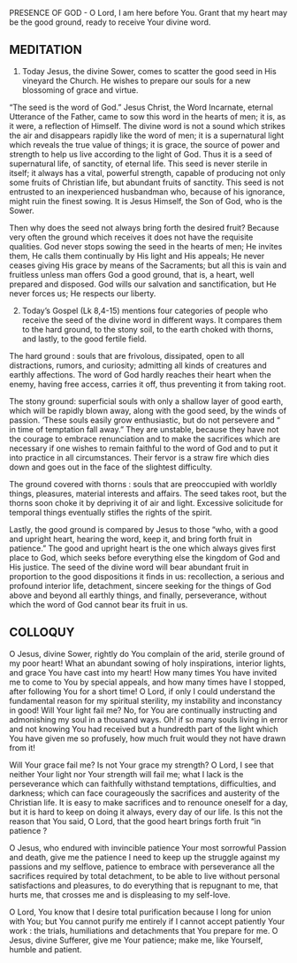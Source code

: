 PRESENCE OF GOD - O Lord, I am here before You. Grant that my heart may be the good ground, ready to receive Your divine word.

## MEDITATION

1. Today Jesus, the divine Sower, comes to scatter the good seed in His vineyard the Church. He wishes to prepare our souls for a new blossoming of grace and virtue.

“The seed is the word of God.” Jesus Christ, the Word Incarnate, eternal Utterance of the Father, came to sow this word in the hearts of men; it is, as it were, a reflection of Himself. The divine word is not a sound which strikes the air and disappears rapidly like the word of men; it is a supernatural light which reveals the true value of things; it is grace, the source of power and strength to help us live according to the light of God. Thus it is a seed of supernatural life, of sanctity, of eternal life. This seed is never sterile in itself; it always has a vital, powerful strength, capable of producing not only some fruits of Christian life, but abundant fruits of sanctity. This seed is not entrusted to an inexperienced husbandman who, because of his ignorance, might ruin the finest sowing. It is Jesus Himself, the Son of God, who is the Sower.

Then why does the seed not always bring forth the desired fruit? Because very often the ground which receives it does not have the requisite qualities. God never stops sowing the seed in the hearts of men; He invites them, He calls them continually by His light and His appeals; He never ceases giving His grace by means of the Sacraments; but all this is vain and fruitless unless man offers God a good ground, that is, a heart, well prepared and disposed. God wills our salvation and sanctification, but He never forces us; He respects our liberty.


2. Today’s Gospel (Lk 8,4-15) mentions four categories of people who receive the seed of the divine word in different ways. It compares them to the hard ground, to the stony soil, to the earth choked with thorns, and lastly, to the good fertile field.

The hard ground : souls that are frivolous, dissipated, open to all distractions, rumors, and curiosity; admitting all kinds of creatures and earthly affections. The word of God hardly reaches their heart when the enemy, having free access, carries it off, thus preventing it from taking root.

The stony ground: superficial souls with only a shallow layer of good earth, which will be rapidly blown away, along with the good seed, by the winds of passion. ‘These souls easily grow enthusiastic, but do not persevere and “ in time of temptation fall away.” They are unstable, because they have not the courage to embrace renunciation and to make the sacrifices which are necessary if one wishes to remain faithful to the word of God and to put it into practice in all circumstances. Their fervor is a straw fire which dies down and goes out in the face of the slightest difficulty.

The ground covered with thorns : souls that are preoccupied with worldly things, pleasures, material interests and affairs. The seed takes root, but the thorns soon choke it by depriving it of air and light. Excessive solicitude for temporal things eventually stifles the rights of the spirit.

Lastly, the good ground is compared by Jesus to those “who, with a good and upright heart, hearing the word, keep it, and bring forth fruit in patience.” The good and upright heart is the one which always gives first place to God, which seeks before everything else the kingdom of God and His justice. The seed of the divine word will bear abundant fruit in proportion to the good dispositions it finds in us: recollection, a serious and profound interior life, detachment, sincere seeking for the things of God above and beyond all earthly things, and finally, perseverance, without which the word of God cannot bear its fruit in us.

## COLLOQUY

O Jesus, divine Sower, rightly do You complain of the arid, sterile ground of my poor heart! What an abundant sowing of holy inspirations, interior lights, and grace You have cast into my heart! How many times You have invited me to come to You by special appeals, and how many times have I stopped, after following You for a short time! O Lord, if only I could understand the fundamental reason for my spiritual sterility, my instability and inconstancy in good! Will Your light fail me? No, for You are continually instructing and admonishing my soul in a thousand ways. Oh! if so many souls living in error and not knowing You had received but a hundredth part of the light which You have given me so profusely, how much fruit would they not have drawn from it!

Will Your grace fail me? Is not Your grace my strength? O Lord, I see that neither Your light nor Your strength will fail me; what I lack is the perseverance which can faithfully withstand temptations, difficulties, and darkness; which can face courageously the sacrifices and austerity of the Christian life. It is easy to make sacrifices and to renounce oneself for a day, but it is hard to keep on doing it always, every day of our life. Is this not the reason that You said, O Lord, that the good heart brings forth fruit “in patience ?

O Jesus, who endured with invincible patience Your most sorrowful Passion and death, give me the patience I need to keep up the struggle against my passions and my selflove, patience to embrace with perseverance all the sacrifices required by total detachment, to be able to live without personal satisfactions and pleasures, to do everything that is repugnant to me, that hurts me, that crosses me and is displeasing to my self-love.

O Lord, You know that I desire total purification because I long for union with You; but You cannot purify me entirely if I cannot accept patiently Your work : the trials, humiliations and detachments that You prepare for me. O Jesus, divine Sufferer, give me Your patience; make me, like Yourself, humble and patient.
